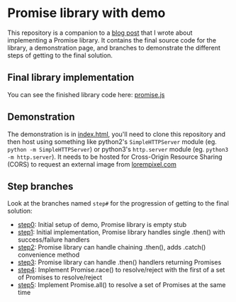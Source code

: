 # Promise library with demo

This repository is a companion to a [blog post](https://benbooth.dev/writing-a-javascript-promises-library/) that I wrote about implementing a Promise library. It contains the final source code for the library, a demonstration page, and branches to demonstrate the different steps of getting to the final solution.

## Final library implementation

You can see the finished library code here: [promise.js](https://github.com/bkbooth/promise/blob/master/js/promise.js)

## Demonstration

The demonstration is in [index.html](https://github.com/bkbooth/promise/blob/master/index.html), you'll need to clone this repository and then host using something like python2's `SimpleHTTPServer` module (eg. `python -m SimpleHTTPServer`) or python3's `http.server` module (eg. `python3 -m http.server`). It needs to be hosted for Cross-Origin Resource Sharing (CORS) to request an external image from [lorempixel.com](https://lorempixel.com/)

## Step branches

Look at the branches named `step#` for the progression of getting to the final solution:

- [step0](https://github.com/bkbooth/promise/tree/step0):
Initial setup of demo, Promise library is empty stub
- [step1](https://github.com/bkbooth/promise/tree/step1):
Initial implementation, Promise library handles single .then() with success/failure handlers
- [step2](https://github.com/bkbooth/promise/tree/step2):
Promise library can handle chaining .then(), adds .catch() convenience method
- [step3](https://github.com/bkbooth/promise/tree/step3):
Promise library can handle .then() handlers returning Promises
- [step4](https://github.com/bkbooth/promise/tree/step4):
Implement Promise.race() to resolve/reject with the first of a set of Promises to resolve/reject
- [step5](https://github.com/bkbooth/promise/tree/step5):
Implement Promise.all() to resolve a set of Promises at the same time
